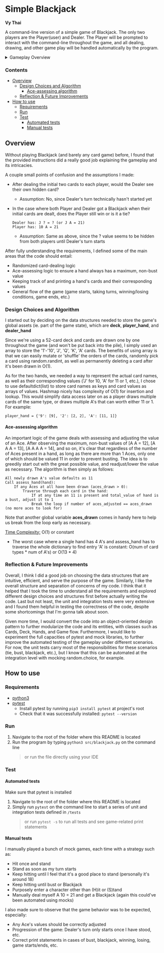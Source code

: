 # Simple Blackjack
**Vy Thai**

A command-line version of a simple game of Blackjack. The only two players are the Player(user) and 
Dealer. The Player will be prompted to interact with the command-line throughout the game, and all dealing,
drawing, and other game play will be handled automatically by the program.


<details>
    <summary>Gameplay Overview</summary>
    
    1. Deal initial cards (two cards to each player)
    2. Display initial hands (hiding dealer's second card and score)
    3. Prompt user (Hit or Stand?)
        * Hit: add card to hand (check if busted)
        * Stand: end turn
        * show updated hand and value
        * repeat until player has stood, won (score == 21), or busted (score > 21)
    4. Dealer plays (if player has neither busted nor won)
        * print dealer's full hand, score
        * dealer keeps hitting until score >= 17
    5. Decide and report the winner, including hands and scores where relevant
</details>

### Contents
* [Overview](#overview)
    * [Design Choices and Algorithm](#design-choices-and-algorithm)
        * [Ace-assessing algorithm](#ace-assessing-algorithm)
    * [Reflection & Future Improvements](#reflection--future-improvements)
* [How to use](#how-to-use)
    * [Requirements](#requirements)
    * [Run](#run)
    * [Test](#test)
        * [Automated tests](#automated-tests)
        * [Manual tests](#manual-tests)

## Overview
Without playing Blackjack (and barely any card game) before, I found that the provided instructions 
did a really good job explaining the gameplay and its intricacies.

A couple small points of confusion and the assumptions I made:

* After dealing the initial two cards to each player, would the Dealer see their own hidden card?

    * Assumption: No, since Dealer's turn technically hasn't started yet

* In the case where both Player and Dealer got a Blackjack when their initial cards are dealt,
does the Player still win or is it a tie?
    ```
    Dealer has: J ? = ? (or J A = 21)
    Player has: 10 A = 21
    ```
   * Assumption: Same as above, since the ? value seems to be hidden from both players until Dealer's turn
starts

After fully understanding the requirements, I defined some of the main areas that the code should 
entail:

* Randomized card-dealing logic
* Ace-assessing logic to ensure a hand always has a maximum, non-bust value
* Keeping track of and printing a hand's cards and their corresponding values
* General flow of the game (game starts, taking turns, winning/losing conditions, game ends, etc.)


### Design Choices and Algorithm
I started out by deciding on the data structures needed to store the game's global assets (ie. part of 
the game state), which are **deck**, **player_hand**, and **dealer_hand**

Since we're using a 52-card deck and cards are drawn one by one throughout the game (and won't be put
back into the pile), I simply used an array to store the '1'-'10', 'J', 'Q', 'K', 'A' cards. The benefits
of using array is that we can easily mutate or 'shuffle' the orders of the cards, randomly pick a 
card using random.randint, as well as permanently deleting a card after it's been drawn in O(1).

As for the two hands, we needed a way to represent the actual card names, as well as their corresponding
values ('J' for 10, 'A' for 11 or 1, etc.), I chose to use defaultdict(list) to store card names as
keys and card values as arrays of values. Hashmap nicely has complexity of O(1) for insertion and 
lookup. This would simplify data access later on as a player draws multiple cards of the same type, 
or draws multiple A's that can worth either 11 or 1. For example:

    player_hand = {'9': [9], '2': [2, 2], 'A': [11, 1]}
    
#### Ace-assessing algorithm
An important logic of the game deals with assessing and adjusting the value of an Ace. After observing
the maximum, non-bust values of [A A = 12], [A A A = 13], [A A A A = 14], and so on, it's clear that
regardless of the number of Aces present in a hand, as long as there are more than 1 Aces, only one
of which should be valued 11 in order to prevent busting. The idea is to greedily start out with
the great possible value, and readjust/lower the value as necessary. The algorithm is then simply as follows:

    All newly drawn A's value defaults as 11
    Call assess_hand(hand):
        If any Aces at all have been drawn (aces_drawn > 0):
            Traverse through each card in the hand:
                If at any time an 11 is present and total_value of hand is a bust, adjust it to 1
                Break the loop if number of aces_adjusted == aces_drawn (no more aces to look for)

Note that another global variable **aces_drawn** comes in handy here to help us break from the loop early
as necessary.

<ins>Time Complexity:</ins> O(1) or constant
   * The worst case where a single hand has 4 A's and assess_hand has to traverse 
the whole dictionary to find entry 'A' is constant: O(num of card types * num of A's) or O(13 * 4)

### Reflection & Future Improvements
Overall, I think I did a good job on choosing the data structures that are intuitive, efficient, and 
serve the purpose of the game. Similarly, I like the overall structure and separation of concerns of 
my code. I think that it helped that I took the time to understand all the requirements and explored 
different design choices and structures first before actually writing the code. Last but not least, 
the unit and integration tests were very extensive and I found them helpful in testing the correctness 
of the code, despite some shortcomings that I'm gonna talk about soon.

Given more time, I would convert the code into an object-oriented design pattern to further modularize
the code and its entities, with classes such as Cards, Deck, Hands, and Game flow. Furthermore, I would
like to experiment the full capacities of pytest and mock libraries, to further improve the automated 
testing of the gameplay under different scenarios. For now, the unit tests carry most of the 
responsibilities for these scenarios (tie, bust, blackjack, etc.), but I know that this can be automated at
the integration level with mocking random.choice, for example. 

## How to use
### Requirements
* [python3](https://www.python.org/downloads/)
* [pytest](https://pypi.org/project/pytest/)
    * Install pytest by running `pip3 install pytest` at project's root
    * Check that it was successfully installed: `pytest --version`
    
### Run
1. Navigate to the root of the folder where this README is located
2. Run the program by typing `python3 src/blackjack.py` on the command line
    > or run the file directly using your IDE

### Test
#### Automated tests
Make sure that pytest is installed

1. Navigate to the root of the folder where this README is located
2. Simply run `pytest` on the command line to start a series of unit and integration tests defined in `/tests`
    > or run `pytest -s` to run all tests and see game-related print statements

#### Manual tests
I manually played a bunch of mock games, each time with a strategy such as:
* Hit once and stand
* Stand as soon as my turn starts
* Keep hitting until I feel that it's a good place to stand (personally it's around 18)
* Keep hitting until bust or Blackjack
* Purposely enter a character other than (H)it or (S)tand
* Manually deal myself A 10 = 21 and get a Blackjack (again this could've been automated using mocks)

I also made sure to observe that the game behavior was to be expected, especially:
* Any Ace's values should be correctly adjusted
* Progression of the game: Dealer's turn only starts once I have stood, etc.
* Correct print statements in cases of bust, blackjack, winning, losing, game starts/ends, etc.
